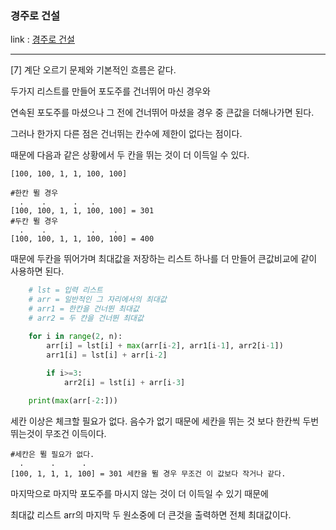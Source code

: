 ### 경주로 건설
link : [경주로 건설](https://www.acmicpc.net/problem/2156)

---------------------------------

[7] 계단 오르기 문제와 기본적인 흐름은 같다.

두가지 리스트를 만들어 포도주를 건너뛰어 마신 경우와

연속된 포도주를 마셨으나 그 전에 건너뛰어 마셨을 경우 중 큰값을 더해나가면 된다.

그러나 한가지 다른 점은 건너뛰는 칸수에 제한이 없다는 점이다.

때문에 다음과 같은 상황에서 두 칸을 뛰는 것이 더 이득일 수 있다.

    [100, 100, 1, 1, 100, 100]

    #한칸 뛸 경우
      .    .      .   .    
    [100, 100, 1, 1, 100, 100] = 301
    #두칸 뛸 경우
      .    .          .    .
    [100, 100, 1, 1, 100, 100] = 400

때문에 두칸을 뛰어가며 최대값을 저장하는 리스트 하나를 더 만들어 큰값비교에 같이 사용하면 된다.

```python
    # lst = 입력 리스트
    # arr = 일반적인 그 자리에서의 최대값
    # arr1 = 한칸을 건너뛴 최대값
    # arr2 = 두 칸을 건너뛴 최대값

    for i in range(2, n):
        arr[i] = lst[i] + max(arr[i-2], arr1[i-1], arr2[i-1])
        arr1[i] = lst[i] + arr[i-2]
        
        if i>=3:
            arr2[i] = lst[i] + arr[i-3]

    print(max(arr[-2:]))
```

세칸 이상은 체크할 필요가 없다. 음수가 없기 때문에 세칸을 뛰는 것 보다 한칸씩 두번 뛰는것이 무조건 이득이다.

    #세칸은 뛸 필요가 없다.
      .      .      .
    [100, 1, 1, 1, 100] = 301 세칸을 뛸 경우 무조건 이 값보다 작거나 같다.

마지막으로 마지막 포도주를 마시지 않는 것이 더 이득일 수 있기 때문에

최대값 리스트 arr의 마지막 두 원소중에 더 큰것을 출력하면 전체 최대값이다.